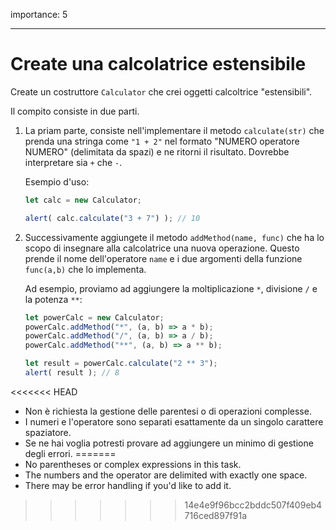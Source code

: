 importance: 5

---

# Create una calcolatrice estensibile

Create un costruttore `Calculator` che crei oggetti calcoltrice "estensibili".

Il compito consiste in due parti.

1. La priam parte, consiste nell'implementare il metodo `calculate(str)` che prenda una stringa come `"1 + 2"` nel formato "NUMERO operatore NUMERO" (delimitata da spazi) e ne ritorni il risultato. Dovrebbe interpretare sia `+` che `-`.

    Esempio d'uso:

    ```js
    let calc = new Calculator;

    alert( calc.calculate("3 + 7") ); // 10
    ```
2. Successivamente aggiungete il metodo `addMethod(name, func)` che ha lo scopo di insegnare alla calcolatrice una nuova operazione. Questo prende il nome dell'operatore `name` e i due argomenti della funzione `func(a,b)` che lo implementa.

    Ad esempio, proviamo ad aggiungere la moltiplicazione `*`, divisione `/` e la potenza `**`:

    ```js
    let powerCalc = new Calculator;
    powerCalc.addMethod("*", (a, b) => a * b);
    powerCalc.addMethod("/", (a, b) => a / b);
    powerCalc.addMethod("**", (a, b) => a ** b);

    let result = powerCalc.calculate("2 ** 3");
    alert( result ); // 8
    ```

<<<<<<< HEAD
- Non è richiesta la gestione delle parentesi o di operazioni complesse.
- I numeri e l'operatore sono separati esattamente da un singolo carattere spaziatore.
- Se ne hai voglia potresti provare ad aggiungere un minimo di gestione degli errori.
=======
- No parentheses or complex expressions in this task.
- The numbers and the operator are delimited with exactly one space.
- There may be error handling if you'd like to add it.
>>>>>>> 14e4e9f96bcc2bddc507f409eb4716ced897f91a

